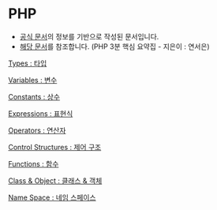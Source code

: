 # PHP

- [공식 문서](https://www.php.net/manual/en/)의 정보를 기반으로 작성된 문서입니다.
- [해당 문서](https://wikidocs.net/book/5793)를 참조합니다. (PHP 3분 핵심 요약집 - 지은이 : 연서은)

[Types : 타입](https://www.notion.so/Types-d31f7dcb4dac4c48a3eb7bd6b2c82130?pvs=21)

[Variables : 변수](https://www.notion.so/Variables-37bf67b24a3d4152bbedc16e6ed44cdf?pvs=21)

[Constants : 상수](https://www.notion.so/Constants-671475231c0d4cbeab309158c63ff87a?pvs=21)

[Expressions : 표현식](https://www.notion.so/Expressions-4ed36126c2304bd1a3e6738d302ec08c?pvs=21)

[Operators : 연산자](https://www.notion.so/Operators-cc32c58ba6c445fc9354e741af8466ad?pvs=21)

[Control Structures : 제어 구조](https://www.notion.so/Control-Structures-268bd789d7244520a65c043ef35839f1?pvs=21)

[Functions : 함수](https://www.notion.so/Functions-58fcf656cc814b08b62f4e9ecf47006a?pvs=21)

[Class & Object : 클래스 & 객체](https://www.notion.so/Class-Object-09aea00282154a329e8d8d49e1384469?pvs=21)

[Name Space : 네임 스페이스](https://www.notion.so/Name-Space-d85b329a919f4de791a4c8e623986cd2?pvs=21)